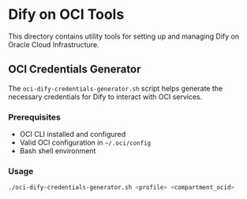 # Dify on OCI Tools

This directory contains utility tools for setting up and managing Dify on Oracle Cloud Infrastructure.

## OCI Credentials Generator

The `oci-dify-credentials-generator.sh` script helps generate the necessary credentials for Dify to interact with OCI services.

### Prerequisites

- OCI CLI installed and configured
- Valid OCI configuration in `~/.oci/config`
- Bash shell environment

### Usage

```bash
./oci-dify-credentials-generator.sh <profile> <compartment_ocid>